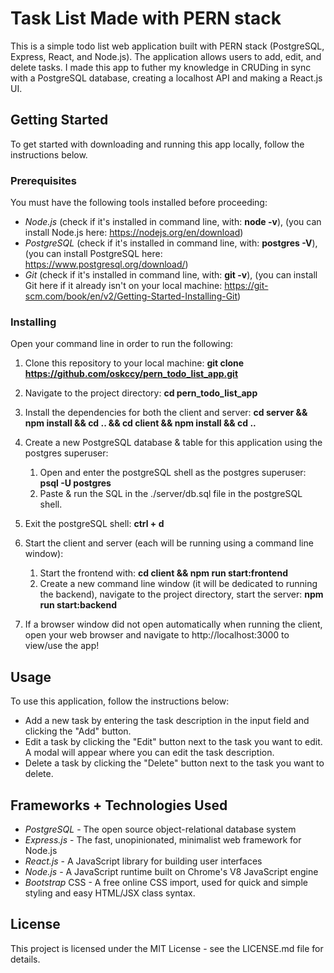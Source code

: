 # Task List Made with PERN stack
This is a simple todo list web application built with PERN stack (PostgreSQL, Express, React, and Node.js). 
The application allows users to add, edit, and delete tasks. 
I made this app to futher my knowledge in CRUDing in sync with a PostgreSQL database, creating a localhost API and making a React.js UI.

## Getting Started

To get started with downloading and running this app locally, follow the instructions below.

### Prerequisites

You must have the following tools installed before proceeding:

- _Node.js_ (check if it's installed in command line, with: __node -v__), (you can install Node.js here: https://nodejs.org/en/download)
- _PostgreSQL_ (check if it's installed in command line, with: __postgres -V__), (you can install PostgreSQL here: https://www.postgresql.org/download/)
- _Git_ (check if it's installed in command line, with: __git -v__), (you can install Git here if it already isn't on your local machine: https://git-scm.com/book/en/v2/Getting-Started-Installing-Git)

### Installing

Open your command line in order to run the following:

1. Clone this repository to your local machine: __git clone https://github.com/oskccy/pern_todo_list_app.git__
2. Navigate to the project directory: __cd pern_todo_list_app__
3. Install the dependencies for both the client and server: __cd server && npm install && cd .. && cd client && npm install && cd ..__
4. Create a new PostgreSQL database & table for this application using the postgres superuser:
      1. Open and enter the postgreSQL shell as the postgres superuser: __psql -U postgres__
      2. Paste & run the SQL in the ./server/db.sql file in the postgreSQL shell.
5. Exit the postgreSQL shell: __ctrl + d__
6. Start the client and server (each will be running using a command line window): 
      1. Start the frontend with: __cd client && npm run start:frontend__
      2. Create a new command line window (it will be dedicated to running the backend), navigate to the project directory, start the server: __npm run start:backend__
     
7. If a browser window did not open automatically when running the client, open your web browser and navigate to http://localhost:3000 to view/use the app!

## Usage

To use this application, follow the instructions below:

- Add a new task by entering the task description in the input field and clicking the "Add" button.
- Edit a task by clicking the "Edit" button next to the task you want to edit. A modal will appear where you can edit the task description.
- Delete a task by clicking the "Delete" button next to the task you want to delete.

## Frameworks + Technologies Used

- _PostgreSQL_ - The open source object-relational database system
- _Express.js_ - The fast, unopinionated, minimalist web framework for Node.js
- _React.js_ - A JavaScript library for building user interfaces
- _Node.js_ - A JavaScript runtime built on Chrome's V8 JavaScript engine
- _Bootstrap_ CSS - A free online CSS import, used for quick and simple styling and easy HTML/JSX class syntax.

## License
This project is licensed under the MIT License - see the LICENSE.md file for details.
